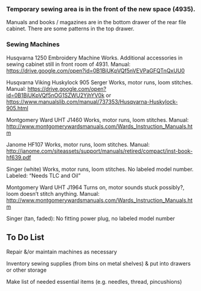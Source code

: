 ### Temporary sewing area is in the front of the new space (4935).

Manuals and books / magazines are in the bottom drawer of the rear file cabinet. There are some patterns in the top drawer.

### Sewing Machines

Husqvarna 1250 Embroidery Machine Works. Additional accessories in sewing cabinet still in front room of 4931. Manual: <https://drive.google.com/open?id=0B1BiUKpVQf5nVEVPaGFQTnQxUU0>

Husqvarna Viking Huskylock 905 Serger Works, motor runs, loom stitches. Manual: <https://drive.google.com/open?id=0B1BiUKpVQf5nOG1SZWU2YjhYV0k> or <https://www.manualslib.com/manual/737353/Husqvarna-Huskylock-905.html>

Montgomery Ward UHT J1460 Works, motor runs, loom stitches. Manual: <http://www.montgomerywardsmanuals.com/Wards_Instruction_Manuals.htm>

Janome HF107 Works, motor runs, loom stitches. Manual: <http://janome.com/siteassets/support/manuals/retired/compact/inst-book-hf639.pdf>

Singer (white) Works, motor runs, loom stitches. No labeled model number. Labeled: “Needs TLC and Oil”

Montgomery Ward UHT J1964 Turns on, motor sounds stuck possibly?, loom doesn’t stitch anything. Manual: <http://www.montgomerywardsmanuals.com/Wards_Instruction_Manuals.htm>

Singer (tan, faded): No fitting power plug, no labeled model number

To Do List
----------

Repair &/or maintain machines as necessary

Inventory sewing supplies (from bins on metal shelves) & put into drawers or other storage

Make list of needed essential items (e.g. needles, thread, pincushions)
